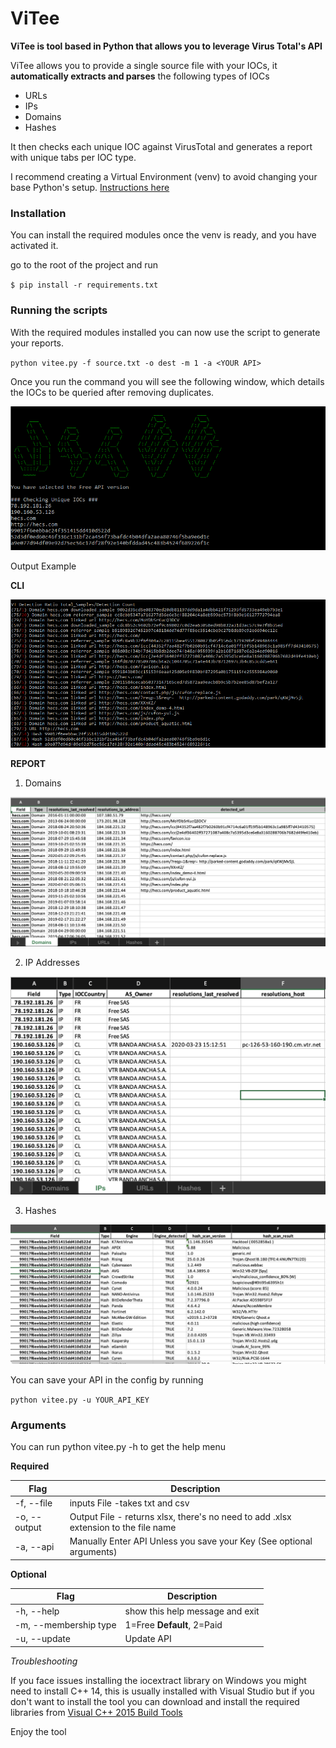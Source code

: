 # ViTee  
**ViTee is tool based in Python that allows you to leverage Virus Total's API**  
  
ViTee allows you to provide a single source file with your IOCs, it **automatically extracts and parses** the following types of IOCs

 * URLs  
 * IPs  
 * Domains  
 * Hashes  

It then checks each unique IOC against VirusTotal and generates a report with unique tabs per IOC type.

I recommend creating a Virtual Environment (venv) to avoid changing your base Python's setup.  [Instructions here](https://docs.python.org/3/library/venv.html)
 
### Installation

You can install the required modules once the venv is ready, and you have activated it.  
  
go to the root of the project and run

`$ pip install -r requirements.txt`


### Running the scripts

With the required modules installed you can now use the script to generate your reports.  
  
`python vitee.py -f source.txt -o dest -m 1 -a <YOUR API>`
  
Once you run the command you will see the following window, which details the IOCs to be queried after removing duplicates.  
  
![Startup](https://github.com/TURROKS/ViTee/blob/master/docs/misc/startup.png)  
  
Output Example  

**CLI**

![Results](https://github.com/TURROKS/ViTee/blob/master/docs/misc/results.PNG)  

**REPORT**

1. Domains

![Domains](https://github.com/TURROKS/ViTee/blob/master/docs/misc/domains.png)

2. IP Addresses

![IPs](https://github.com/TURROKS/ViTee/blob/master/docs/misc/ips.png)

3. Hashes

![Hashes](https://github.com/TURROKS/ViTee/blob/master/docs/misc/hashes.png)

You can save your API in the config by running

`python vitee.py -u YOUR_API_KEY`
  

### Arguments

You can run python vitee.py -h to get the help menu  
  
**Required**
 
| Flag         | Description                                                                         |
|--------------|-------------------------------------------------------------------------------------|
| -f, --file   | inputs File -takes txt and csv                                                      |
| -o, --output | Output File - returns xlsx, there's no need to add .xlsx extension to the file name |
| -a, --api    | Manually Enter API  Unless you save your Key (See optional arguments)               |

**Optional**
  
| Flag                  | Description                     |
|-----------------------|---------------------------------|
 | -h, --help            | show this help message and exit |
 | -m, --membership type | 1=Free **Default**, 2=Paid      |
 | -u, --update          | Update API                      |

*Troubleshooting*  
  
If you face issues installing the iocextract library on Windows you might need to install C++ 14, this is usually installed with Visual Studio but if you don't want to install the tool you can download and install the required libraries from [Visual C++ 2015 Build Tools](http://go.microsoft.com/fwlink/?LinkId=691126&fixForIE=.exe.)  
  
Enjoy the tool

